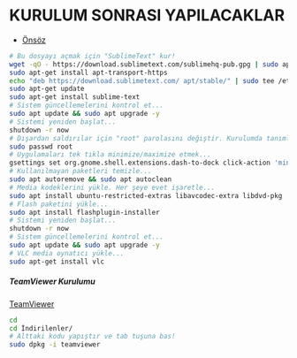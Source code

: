 # KURULUM SONRASI YAPILACAKLAR

- [Önsöz](https://github.com/cicekhasan/DersNotlarim)

```bash
# Bu dosyayı açmak için "SublimeText" kur!
wget -qO - https://download.sublimetext.com/sublimehq-pub.gpg | sudo apt-key add -
sudo apt-get install apt-transport-https
echo "deb https://download.sublimetext.com/ apt/stable/" | sudo tee /etc/apt/sources.list.d/sublime-text.list
sudo apt-get update
sudo apt-get install sublime-text
# Sistem güncellemelerini kontrol et...
sudo apt update && sudo apt upgrade -y
# Sistemi yeniden başlat...
shutdown -r now
# Dışardan saldırılar için "root" parolasını değiştir. Kurulumda tanımladığın parola değişmez!
sudo passwd root
# Uygulamaları tek tıkla minimize/maximize etmek...
gsettings set org.gnome.shell.extensions.dash-to-dock click-action 'minimize'
# Kullanılmayan paketleri temizle...
sudo apt autoremove && sudo apt autoclean
# Media kodeklerini yükle. Her şeye evet işaretle...
sudo apt install ubuntu-restricted-extras libavcodec-extra libdvd-pkg
# Flash paketini yükle...
sudo apt install flashplugin-installer
# Sistemi yeniden başlat...
shutdown -r now
# Sistem güncellemelerini kontrol et...
sudo apt update && sudo apt upgrade -y
# VLC media oynatıcı yükle...
sudo apt-get install vlc
```

##### TeamViewer Kurulumu

[TeamViewer](https://download.teamviewer.com/download/linux/teamviewer_amd64.deb)

```bash
cd
cd İndirilenler/
# Alttaki kodu yapıştır ve tab tuşuna bas!
sudo dpkg -i teamviewer
```
